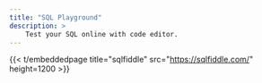 ```yaml
---
title: "SQL Playground"
description: >
    Test your SQL online with code editor.
---
```


{{< t/embeddedpage title="sqlfiddle" src="https://sqlfiddle.com/" height=1200 >}}
